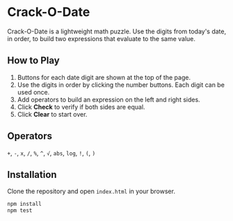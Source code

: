 # Crack-O-Date

Crack-O-Date is a lightweight math puzzle. Use the digits from today's date, in order, to build two expressions that evaluate to the same value.

## How to Play
1. Buttons for each date digit are shown at the top of the page.
2. Use the digits in order by clicking the number buttons. Each digit can be used once.
3. Add operators to build an expression on the left and right sides.
4. Click **Check** to verify if both sides are equal.
5. Click **Clear** to start over.

## Operators
`+`, `-`, `x`, `/`, `%`, `^`, `√`, `abs`, `log`, `!`, `(`, `)`

## Installation
Clone the repository and open `index.html` in your browser.

```sh
npm install
npm test
```
